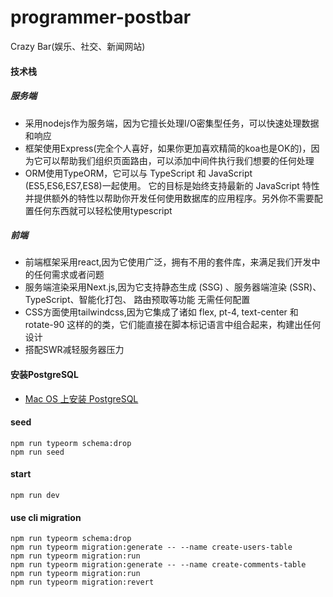 # programmer-postbar
Crazy Bar(娱乐、社交、新闻网站)
#### 技术栈
##### 服务端
* 采用nodejs作为服务端，因为它擅长处理I/O密集型任务，可以快速处理数据和响应
* 框架使用Express(完全个人喜好，如果你更加喜欢精简的koa也是OK的)，因为它可以帮助我们组织页面路由，可以添加中间件执行我们想要的任何处理
* ORM使用TypeORM，它可以与 TypeScript 和 JavaScript (ES5,ES6,ES7,ES8)一起使用。 它的目标是始终支持最新的 JavaScript 特性并提供额外的特性以帮助你开发任何使用数据库的应用程序。另外你不需要配置任何东西就可以轻松使用typescript
##### 前端
* 前端框架采用react,因为它使用广泛，拥有不用的套件库，来满足我们开发中的任何需求或者问题
* 服务端渲染采用Next.js,因为它支持静态生成 (SSG) 、服务器端渲染 (SSR)、TypeScript、智能化打包、 路由预取等功能 无需任何配置
* CSS方面使用tailwindcss,因为它集成了诸如 flex, pt-4, text-center 和 rotate-90 这样的的类，它们能直接在脚本标记语言中组合起来，构建出任何设计
* 搭配SWR减轻服务器压力

#### 安装PostgreSQL
* [Mac OS 上安装 PostgreSQL](https://www.runoob.com/postgresql/mac-install-postgresql.html)
#### seed
```
npm run typeorm schema:drop
npm run seed
```
#### start
```
npm run dev
```
#### use cli migration
```
npm run typeorm schema:drop
npm run typeorm migration:generate -- --name create-users-table
npm run typeorm migration:run
npm run typeorm migration:generate -- --name create-comments-table
npm run typeorm migration:run
npm run typeorm migration:revert
```

